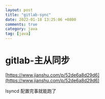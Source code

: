 ```yaml
---
layout: post
title: "gitlab-sync"
date: 2022-01-18 13:25:06 +0800
comments: true
category: java
tag: [java]
---
```




#  gitlab-主从同步

[https://www.jianshu.com/p/52de6a8d29d6](https://www.jianshu.com/p/52de6a8d29d6)



lsyncd 配置完事就能跑了
